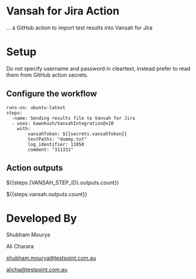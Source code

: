 # Vansah for Jira Action

... a GitHub action to import test results into Vansah for Jira

# Setup
 Do not specify username and password in cleartext, instead prefer to read them from GitHub action secrets.
## Configure the workflow
    runs-on: ubuntu-latest
    steps:
      -name: Sending results file to Vansah for Jira
      - uses: kawnkush/VansahIntegration@v10
        with:
            vansahToken: ${{secrets.vansahToken}}
            testPaths: "dummy.txt"
            log_identifier: 11050
            comment: "311331"
## Action outputs
 ${{steps.{VANSAH_STEP_ID}.outputs.count}}
 
 ${{steps.vansah.outputs.count}}

# Developed By
Shubham Mourya

Ali Charara

shubham.mourya@testpoint.com.au

alicha@testpoint.com.au
